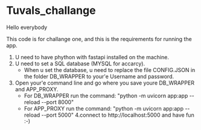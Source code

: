 # Tuvals_challange
Hello everybody

This code is for challange one, and this is the requirements for running the app.

1. U need to have phython with fastapi installed on the machine.
2. U need to set a SQL database (MYSQL for accarcy).
   * When u set the database, u need to replace the file CONFIG.JSON in the folder DB_WRAPPER to your'e Username and password.
3. Open your'e command line and go where you save youre DB_WRAPPER and APP_PROXY.
   * For DB_WRAPPER run the command:
     "python -m uvicorn app:app --reload --port 8000"
   * For APP_PROXY run the command:
     "python -m uvicorn app:app --reload --port 5000"
4.connect to http://localhost:5000 and have fun :-)





